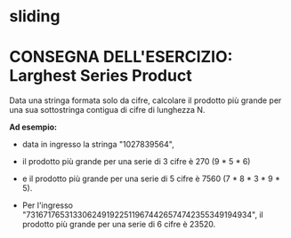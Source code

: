 # sliding
# CONSEGNA DELL'ESERCIZIO: Larghest Series Product

Data una stringa formata solo da cifre, calcolare il prodotto più grande per una sua sottostringa contigua di cifre di lunghezza N.

**Ad esempio:**

- data in ingresso la stringa "1027839564", 
- il prodotto più grande per una serie di 3 cifre è 270 (9 * 5 * 6)
- e il prodotto più grande per una serie di 5 cifre è 7560 (7 * 8 * 3 * 9 * 5).

- Per l'ingresso "73167176531330624919225119674426574742355349194934", il prodotto più grande per una serie di 6 cifre è 23520.

